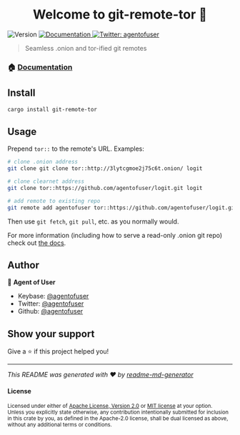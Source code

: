 <h1 align="center">Welcome to git-remote-tor 👋</h1>
<p>
  <img alt="Version" src="https://img.shields.io/badge/version-0.1.3-blue.svg?cacheSeconds=2592000" />
  <a href="https://agentofuser.com/git-remote-tor/" target="_blank">
    <img alt="Documentation" src="https://img.shields.io/badge/documentation-yes-brightgreen.svg" />
  </a>
  <a href="https://twitter.com/agentofuser" target="_blank">
    <img alt="Twitter: agentofuser" src="https://img.shields.io/twitter/follow/agentofuser.svg?style=social" />
  </a>
</p>

> Seamless .onion and tor-ified git remotes

### 🏠 [Documentation](https://agentofuser.com/git-remote-tor/)

## Install

```sh
cargo install git-remote-tor
```

## Usage

Prepend `tor::` to the remote's URL. Examples:

```sh
# clone .onion address
git clone git clone tor::http://3lytcgmoe2j75c6t.onion/ logit

# clone clearnet address
git clone tor::https://github.com/agentofuser/logit.git logit

# add remote to existing repo
git remote add agentofuser tor::https://github.com/agentofuser/logit.git
```

Then use `git fetch`, `git pull`, etc. as you normally would.

For more information (including how to serve a read-only .onion git repo) check
out [the docs](https://agentofuser.com/git-remote-tor/).

## Author

👤 **Agent of User**

* Keybase: [@agentofuser](https://keybase.io/agentofuser)
* Twitter: [@agentofuser](https://twitter.com/agentofuser)
* Github: [@agentofuser](https://github.com/agentofuser)

## Show your support

Give a ⭐️ if this project helped you!

***
_This README was generated with ❤️ by [readme-md-generator](https://github.com/kefranabg/readme-md-generator)_

#### License

<sup>
Licensed under either of <a href="LICENSE-APACHE">Apache License, Version
2.0</a> or <a href="LICENSE-MIT">MIT license</a> at your option.
</sup>

<br>

<sub>
Unless you explicitly state otherwise, any contribution intentionally submitted
for inclusion in this crate by you, as defined in the Apache-2.0 license, shall
be dual licensed as above, without any additional terms or conditions.
</sub>
